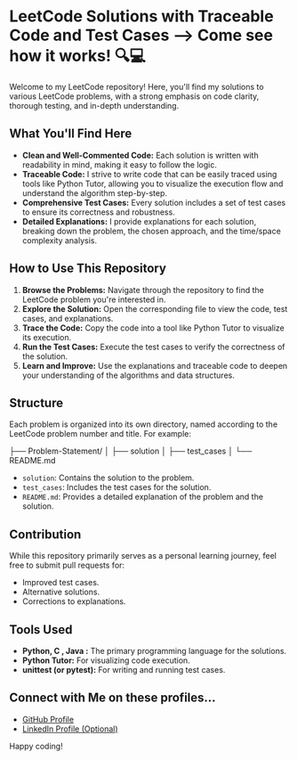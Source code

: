 # LeetCode Solutions with Traceable Code and Test Cases --> Come see how it works! 🔍💻

Welcome to my LeetCode repository! Here, you'll find my solutions to various LeetCode problems, with a strong emphasis on code clarity, thorough testing, and in-depth understanding.

## What You'll Find Here

* **Clean and Well-Commented Code:** Each solution is written with readability in mind, making it easy to follow the logic.
* **Traceable Code:** I strive to write code that can be easily traced using tools like Python Tutor, allowing you to visualize the execution flow and understand the algorithm step-by-step.
* **Comprehensive Test Cases:** Every solution includes a set of test cases to ensure its correctness and robustness.
* **Detailed Explanations:** I provide explanations for each solution, breaking down the problem, the chosen approach, and the time/space complexity analysis.

## How to Use This Repository

1.  **Browse the Problems:** Navigate through the repository to find the LeetCode problem you're interested in.
2.  **Explore the Solution:** Open the corresponding file to view the code, test cases, and explanations.
3.  **Trace the Code:** Copy the code into a tool like Python Tutor to visualize its execution.
4.  **Run the Test Cases:** Execute the test cases to verify the correctness of the solution.
5.  **Learn and Improve:** Use the explanations and traceable code to deepen your understanding of the algorithms and data structures.

## Structure

Each problem is organized into its own directory, named according to the LeetCode problem number and title. For example:


├── Problem-Statement/
│   ├── solution
│   ├── test_cases
│   └── README.md

* `solution`: Contains the solution to the problem.
* `test_cases`: Includes the test cases for the solution.
* `README.md`: Provides a detailed explanation of the problem and the solution.

## Contribution

While this repository primarily serves as a personal learning journey, feel free to submit pull requests for:

* Improved test cases.
* Alternative solutions.
* Corrections to explanations.

## Tools Used

* **Python, C , Java :** The primary programming language for the solutions.
* **Python Tutor:** For visualizing code execution.
* **unittest (or pytest):** For writing and running test cases.

## Connect with Me on these profiles...


* [GitHub Profile](https://github.com/Tanush-Jain)
* [LinkedIn Profile (Optional)](https://www.linkedin.com/in/tanush-jain-17601321a)

Happy coding!

